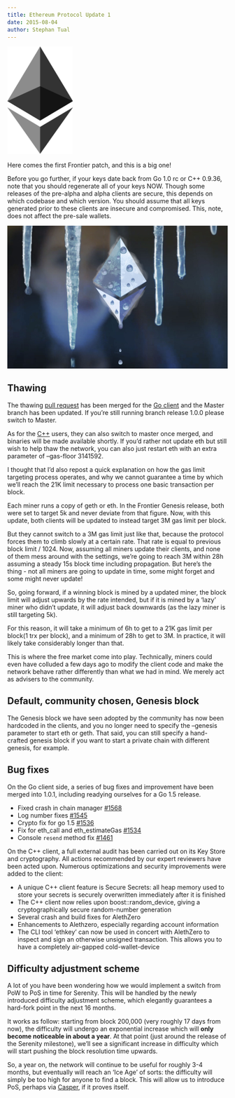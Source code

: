 ```yaml
---
title: Ethereum Protocol Update 1
date: 2015-08-04
author: Stephan Tual
---
```


<img src="./ethereum-icon-black.6b935ac0.png" alt="Ethereum Logo" width="150"/>

Here comes the first Frontier patch, and this is a big one!

Before you go further, if your keys date back from Go 1.0 rc or C++ 0.9.36, note that you should regenerate all of your keys NOW. Though some releases of the pre-alpha and alpha clients are secure, this depends on which codebase and which version. You should assume that all keys generated prior to these clients are insecure and compromised. This, note, does not affect the pre-sale wallets.

<img src="./687474703a2f2f692e696d6775722e636f6d2f344f686877776f2e6a7067.jpeg" alt="Ethereum Thawing"/>

## Thawing

The thawing [pull request](https://github.com/ethereum/go-ethereum/pull/1578) has been merged for the [Go client](https://github.com/ethereum/go-ethereum/releases/tag/v1.0.1) and the Master branch has been updated. If you’re still running branch release 1.0.0 please switch to Master.

As for the [C++](https://github.com/ethereum/cpp-ethereum) users, they can also switch to master once merged, and binaries will be made available shortly. If you’d rather not update eth but still wish to help thaw the network, you can also just restart eth with an extra parameter of –gas-floor 3141592.

I thought that I’d also repost a quick explanation on how the gas limit targeting process operates, and why we cannot guarantee a time by which we’ll reach the 21K limit necessary to process one basic transaction per block.

Each miner runs a copy of geth or eth. In the Frontier Genesis release, both were set to target 5k and never deviate from that figure. Now, with this update, both clients will be updated to instead target 3M gas limit per block.

But they cannot switch to a 3M gas limit just like that, because the protocol forces them to climb slowly at a certain rate. That rate is equal to previous block limit / 1024. Now, assuming all miners update their clients, and none of them mess around with the settings, we’re going to reach 3M within 28h assuming a steady 15s block time including propagation. But here’s the thing - not all miners are going to update in time, some might forget and some might never update!

So, going forward, if a winning block is mined by a updated miner, the block limit will adjust upwards by the rate intended, but if it is mined by a ‘lazy’ miner who didn’t update, it will adjust back downwards (as the lazy miner is still targeting 5k).

For this reason, it will take a minimum of 6h to get to a 21K gas limit per block(1 trx per block), and a minimum of 28h to get to 3M. In practice, it will likely take considerably longer than that.

This is where the free market come into play. Technically, miners could even have colluded a few days ago to modify the client code and make the network behave rather differently than what we had in mind. We merely act as advisers to the community.

## Default, community chosen, Genesis block

The Genesis block we have seen adopted by the community has now been hardcoded in the clients, and you no longer need to specify the –genesis parameter to start eth or geth. That said, you can still specify a hand-crafted genesis block if you want to start a private chain with different genesis, for example.

## Bug fixes

On the Go client side, a series of bug fixes and improvement have been merged into 1.0.1, including readying ourselves for a Go 1.5 release.

* Fixed crash in chain manager [#1568](https://github.com/ethereum/go-ethereum/pull/1568)
* Log number fixes [#1545](https://github.com/ethereum/go-ethereum/pull/1545)
* Crypto fix for go 1.5 [#1536](https://github.com/ethereum/go-ethereum/pull/1536)
* Fix for eth_call and eth_estimateGas [#1534](https://github.com/ethereum/go-ethereum/pull/1534)
* Console `resend` method fix [#1461](https://github.com/ethereum/go-ethereum/pull/1461)

On the C++ client, a full external audit has been carried out on its Key Store and cryptography. All actions recommended by our expert reviewers have been acted upon. Numerous optimizations and security improvements were added to the client:

* A unique C++ client feature is Secure Secrets: all heap memory used to store your secrets is securely overwritten immediately after it is finished
* The C++ client now relies upon boost::random_device, giving a cryptographically secure random-number generation
* Several crash and build fixes for AlethZero
* Enhancements to Alethzero, especially regarding account information
* The CLI tool ‘ethkey’ can now be used in concert with AlethZero to inspect and sign an otherwise unsigned transaction. This allows you to have a completely air-gapped cold-wallet-device

## Difficulty adjustment scheme

A lot of you have been wondering how we would implement a switch from PoW to PoS in time for Serenity. This will be handled by the newly introduced difficulty adjustment scheme, which elegantly guarantees a hard-fork point in the next 16 months.

It works as follow: starting from block 200,000 (very roughly 17 days from now), the difficulty will undergo an exponential increase which will **only become noticeable in about a year**. At that point (just around the release of the Serenity milestone), we’ll see a significant increase in difficulty which will start pushing the block resolution time upwards.

So, a year on, the network will continue to be useful for roughly 3-4 months, but eventually will reach an ‘Ice Age’ of sorts: the difficulty will simply be too high for anyone to find a block. This will allow us to introduce PoS, perhaps via [Casper](https://blog.ethereum.org/2015/08/01/introducing-casper-friendly-ghost/), if it proves itself.
